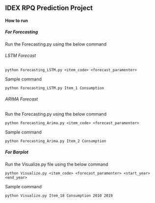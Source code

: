 ## IDEX RPQ Prediction Project
#### How to run 
##### For Forecasting
Run the Forecasting.py using the below command
###### LSTM Forecast 
`python Forecasting_LSTM.py <item_code> <forecast_paramenter>`

Sample command

`python Forecasting_LSTM.py Item_1 Consumption`

###### ARIMA Forecast
Run the Forecasting.py using the below command

`python Forecasting_Arima.py <item_code> <forecast_paramenter>`

Sample command

`python Forecasting_Arima.py Item_2 Consumption`

##### For Barplot
Run the Visualize.py file using the below command

`python Visualize.py <item_code> <forecast_paramenter> <start_year> <end_year>`

Sample command

`python Visualize.py Item_18 Consumption 2010 2019`
